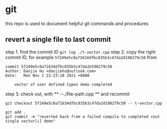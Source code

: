 # git
this repo is used to document helpful git commands and procedures

## revert a single file to last commit
step 1. find the commit ID
`git log ./t-vector.cpp`
step 2. copy the right commit ID, for example
 `5f249e5c0a71634dfbc835b3c47da2d198279c50` 
 from 
```
commit 5f249e5c0a71634dfbc835b3c47da2d198279c50
Author: Danjie Hu <danjiehu@outlook.com>
Date:   Mon Nov 1 22:23:28 2021 +0800

    vector of user defined types demo completed
```
step 3. check out, with ** --./file-path.cpp ** and recommit
```
git checkout 5f249e5c0a71634dfbc835b3c47da2d198279c50 -- t-vector.cpp

git add .
git commit -m "reverted back from a failed compile to completed cout single vector[i] demo"
```
